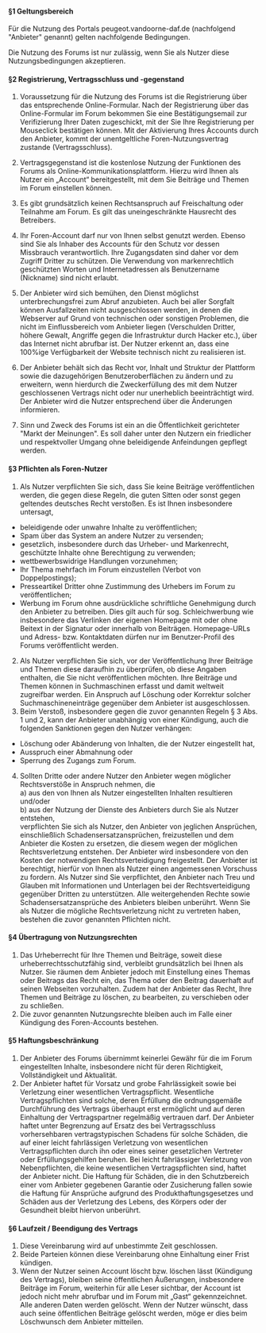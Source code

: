 #### §1 Geltungsbereich

Für die Nutzung des Portals peugeot.vandoorne-daf.de (nachfolgend "Anbieter" genannt) gelten nachfolgende Bedingungen.

Die Nutzung des Forums ist nur zulässig, wenn Sie als Nutzer diese Nutzungsbedingungen akzeptieren.

#### §2 Registrierung, Vertragsschluss und -gegenstand

1. Voraussetzung für die Nutzung des Forums ist die Registrierung über das entsprechende Online-Formular. Nach der Registrierung über das Online-Formular im Forum bekommen Sie eine Bestätigungsemail zur Verifizierung Ihrer Daten zugeschickt, mit der Sie Ihre Registrierung per Mouseclick bestätigen können. Mit der Aktivierung Ihres Accounts durch den Anbieter, kommt der unentgeltliche Foren-Nutzungsvertrag zustande (Vertragsschluss).

2. Vertragsgegenstand ist die kostenlose Nutzung der Funktionen des Forums als Online-Kommunikationsplattform. Hierzu wird Ihnen als Nutzer ein „Account“ bereitgestellt, mit dem Sie Beiträge und Themen im Forum einstellen können.

3. Es gibt grundsätzlich keinen Rechtsanspruch auf Freischaltung oder Teilnahme am Forum. Es gilt das uneingeschränkte Hausrecht des Betreibers.

4. Ihr Foren-Account darf nur von Ihnen selbst genutzt werden. Ebenso sind Sie als Inhaber des Accounts für den Schutz vor dessen Missbrauch verantwortlich. Ihre Zugangsdaten sind daher vor dem Zugriff Dritter zu schützen. Die Verwendung von markenrechtlich geschützten Worten und Internetadressen als Benutzername (Nickname) sind nicht erlaubt.

5. Der Anbieter wird sich bemühen, den Dienst möglichst unterbrechungsfrei zum Abruf anzubieten. Auch bei aller Sorgfalt können Ausfallzeiten nicht ausgeschlossen werden, in denen die Webserver auf Grund von technischen oder sonstigen Problemen, die nicht im Einflussbereich vom Anbieter liegen (Verschulden Dritter, höhere Gewalt, Angriffe gegen die Infrastruktur durch Hacker etc.), über das Internet nicht abrufbar ist. Der Nutzer erkennt an, dass eine 100%ige Verfügbarkeit der Website technisch nicht zu realisieren ist.

6. Der Anbieter behält sich das Recht vor, Inhalt und Struktur der Plattform sowie die dazugehörigen Benutzeroberflächen zu ändern und zu erweitern, wenn hierdurch die Zweckerfüllung des mit dem Nutzer geschlossenen Vertrags nicht oder nur unerheblich beeinträchtigt wird. Der Anbieter wird die Nutzer entsprechend über die Änderungen informieren.

7. Sinn und Zweck des Forums ist ein an die Öffentlichkeit gerichteter "Markt der Meinungen". Es soll daher unter den Nutzern ein friedlicher und respektvoller Umgang ohne beleidigende Anfeindungen gepflegt werden.

#### §3 Pflichten als Foren-Nutzer

1. Als Nutzer verpflichten Sie sich, dass Sie keine Beiträge veröffentlichen werden, die gegen diese Regeln, die guten Sitten oder sonst gegen geltendes deutsches Recht verstoßen. Es ist Ihnen insbesondere untersagt,  
 - beleidigende oder unwahre Inhalte zu veröffentlichen;
 - Spam über das System an andere Nutzer zu versenden;
 - gesetzlich, insbesondere durch das Urheber- und Markenrecht, geschützte Inhalte ohne Berechtigung zu verwenden;
 - wettbewerbswidrige Handlungen vorzunehmen;
 - Ihr Thema mehrfach im Forum einzustellen (Verbot von Doppelpostings);
 - Presseartikel Dritter ohne Zustimmung des Urhebers im Forum zu veröffentlichen;
 - Werbung im Forum ohne ausdrückliche schriftliche Genehmigung durch den Anbieter zu betreiben. Dies gilt auch für sog. Schleichwerbung wie insbesondere das Verlinken der eigenen Homepage mit oder ohne Beitext in der Signatur oder innerhalb von Beiträgen. Homepage-URLs und Adress- bzw. Kontaktdaten dürfen nur im Benutzer-Profil des Forums veröffentlicht werden.  
2. Als Nutzer verpflichten Sie sich, vor der Veröffentlichung Ihrer Beiträge und Themen diese daraufhin zu überprüfen, ob diese Angaben enthalten, die Sie nicht veröffentlichen möchten. Ihre Beiträge und Themen können in Suchmaschinen erfasst und damit weltweit zugreifbar werden. Ein Anspruch auf Löschung oder Korrektur solcher Suchmaschineneinträge gegenüber dem Anbieter ist ausgeschlossen.
3. Beim Verstoß, insbesondere gegen die zuvor genannten Regeln § 3 Abs. 1 und 2, kann der Anbieter unabhängig von einer Kündigung, auch die folgenden Sanktionen gegen den Nutzer verhängen:
 - Löschung oder Abänderung von Inhalten, die der Nutzer eingestellt hat,  
 - Ausspruch einer Abmahnung oder  
 - Sperrung des Zugangs zum Forum.
4. Sollten Dritte oder andere Nutzer den Anbieter wegen möglicher Rechtsverstöße in Anspruch nehmen, die  
a) aus den von Ihnen als Nutzer eingestellten Inhalten resultieren und/oder  
b) aus der Nutzung der Dienste des Anbieters durch Sie als Nutzer entstehen,  
verpflichten Sie sich als Nutzer, den Anbieter von jeglichen Ansprüchen, einschließlich Schadensersatzansprüchen, freizustellen und dem Anbieter die Kosten zu ersetzen, die diesem wegen der möglichen Rechtsverletzung entstehen. Der Anbieter wird insbesondere von den Kosten der notwendigen Rechtsverteidigung freigestellt. Der Anbieter ist berechtigt, hierfür von Ihnen als Nutzer einen angemessenen Vorschuss zu fordern. Als Nutzer sind Sie verpflichtet, den Anbieter nach Treu und Glauben mit Informationen und Unterlagen bei der Rechtsverteidigung gegenüber Dritten zu unterstützen. Alle weitergehenden Rechte sowie Schadensersatzansprüche des Anbieters bleiben unberührt. Wenn Sie als Nutzer die mögliche Rechtsverletzung nicht zu vertreten haben, bestehen die zuvor genannten Pflichten nicht.

#### §4 Übertragung von Nutzungsrechten

1. Das Urheberrecht für Ihre Themen und Beiträge, soweit diese urheberrechtsschutzfähig sind, verbleibt grundsätzlich bei Ihnen als Nutzer. Sie räumen dem Anbieter jedoch mit Einstellung eines Themas oder Beitrags das Recht ein, das Thema oder den Beitrag dauerhaft auf seinen Webseiten vorzuhalten. Zudem hat der Anbieter das Recht, Ihre Themen und Beiträge zu löschen, zu bearbeiten, zu verschieben oder zu schließen.
2. Die zuvor genannten Nutzungsrechte bleiben auch im Falle einer Kündigung des Foren-Accounts bestehen.

#### §5 Haftungsbeschränkung

1. Der Anbieter des Forums übernimmt keinerlei Gewähr für die im Forum eingestellten Inhalte, insbesondere nicht für deren Richtigkeit, Vollständigkeit und Aktualität.
2. Der Anbieter haftet für Vorsatz und grobe Fahrlässigkeit sowie bei Verletzung einer wesentlichen Vertragspflicht. Wesentliche Vertragspflichten sind solche, deren Erfüllung die ordnungsgemäße Durchführung des Vertrags überhaupt erst ermöglicht und auf deren Einhaltung der Vertragspartner regelmäßig vertrauen darf. Der Anbieter haftet unter Begrenzung auf Ersatz des bei Vertragsschluss vorhersehbaren vertragstypischen Schadens für solche Schäden, die auf einer leicht fahrlässigen Verletzung von wesentlichen Vertragspflichten durch ihn oder eines seiner gesetzlichen Vertreter oder Erfüllungsgehilfen beruhen. Bei leicht fahrlässiger Verletzung von Nebenpflichten, die keine wesentlichen Vertragspflichten sind, haftet der Anbieter nicht. Die Haftung für Schäden, die in den Schutzbereich einer vom Anbieter gegebenen Garantie oder Zusicherung fallen sowie die Haftung für Ansprüche aufgrund des Produkthaftungsgesetzes und Schäden aus der Verletzung des Lebens, des Körpers oder der Gesundheit bleibt hiervon unberührt.

#### §6 Laufzeit / Beendigung des Vertrags

1. Diese Vereinbarung wird auf unbestimmte Zeit geschlossen.
2. Beide Parteien können diese Vereinbarung ohne Einhaltung einer Frist kündigen.
3. Wenn der Nutzer seinen Account löscht bzw. löschen lässt (Kündigung des Vertrags), bleiben seine öffentlichen Äußerungen, insbesondere Beiträge im Forum, weiterhin für alle Leser sichtbar, der Account ist jedoch nicht mehr abrufbar und im Forum mit „Gast“ gekennzeichnet. Alle anderen Daten werden gelöscht. Wenn der Nutzer wünscht, dass auch seine öffentlichen Beiträge gelöscht werden, möge er dies beim Löschwunsch dem Anbieter mitteilen.